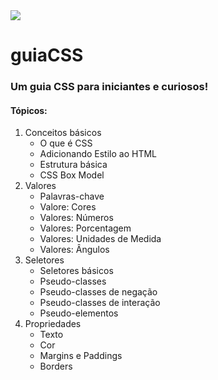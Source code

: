 <img src="https://via.placeholder.com/1080x250.png?text=guiaCSS+-+F%C3%A1brica+de+Tecnologias+Turing">

# guiaCSS
### Um guia CSS para iniciantes e curiosos!

#### Tópicos:
1. Conceitos básicos
   - O que é CSS
   - Adicionando Estilo ao HTML
   - Estrutura básica
   - CSS Box Model
2. Valores
   - Palavras-chave
   - Valore: Cores
   - Valores: Números
   - Valores: Porcentagem
   - Valores: Unidades de Medida
   - Valores: Ângulos
3. Seletores
   - Seletores básicos
   - Pseudo-classes
   - Pseudo-classes de negação
   - Pseudo-classes de interação
   - Pseudo-elementos
4. Propriedades
   - Texto
   - Cor
   - Margins e Paddings
   - Borders
